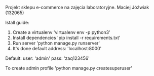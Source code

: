 Projekt sklepu e-commerce na zajęcia laboratoryjne.
Maciej Jóźwiak (132065)

Istall guide:
1. Create a virtualenv 'virtualenv env -p python3'
2. Install dependencies 'pip install -r requirements.txt'
3. Run server 'python manage.py runserver'
4. It's done default address: 'localhost:8000'

Default:
user: 'admin'
pass: 'zaq123456'

To create admin profile 'python manage.py createsuperuser'